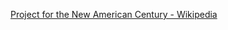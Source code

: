 ﻿[Project for the New American Century - Wikipedia](https://en.wikipedia.org/wiki/Project_for_the_New_American_Century)